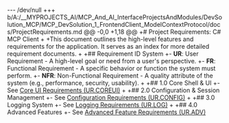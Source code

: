 ﻿--- /dev/null
+++ b/A:/__MYPROJECTS_AI/MCP_And_AI_InterfaceProjectsAndModules/DevSolution_MCP/MCP_DevSolution_1_FrontendClient_ModelContextProtocol/docs/ProjectRequirements.md
@@ -0,0 +1,18 @@
+# Project Requirements: C# MCP Client
+
+This document outlines the high-level features and requirements for the application. It serves as an index for more detailed requirement documents.
+
+## Requirement ID System
+- **UR**: User Requirement - A high-level goal or need from a user's perspective.
+- **FR**: Functional Requirement - A specific behavior or function the system must perform.
+- **NFR**: Non-Functional Requirement - A quality attribute of the system (e.g., performance, security, usability).
+
+## 1.0 Core Shell & UI
+- See [Core UI Requirements (UR.COREUI)](./ProjectRequirements_CoreUI.md)
+
+## 2.0 Configuration & Session Management
+- See [Configuration Requirements (UR.CONFIG)](./ProjectRequirements_Config.md)
+
+## 3.0 Logging System
+- See [Logging Requirements (UR.LOG)](./ProjectRequirements_Logging.md)
+
+## 4.0 Advanced Features
+- See [Advanced Feature Requirements (UR.ADV)](./ProjectRequirements_AdvancedFeatures.md)
